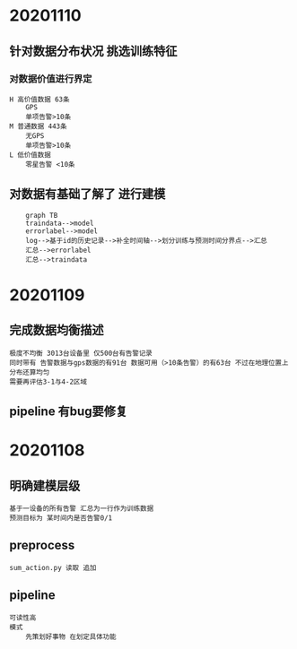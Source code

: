 # 20201110
## 针对数据分布状况 挑选训练特征
### 对数据价值进行界定
    H 高价值数据 63条 
        GPS
        单项告警>10条
    M 普通数据 443条
        无GPS
        单项告警>10条
    L 低价值数据
        零星告警 <10条
## 对数据有基础了解了 进行建模
```mermaid
    graph TB
    traindata-->model 
    errorlabel-->model
    log-->基于id的历史记录-->补全时间轴-->划分训练与预测时间分界点-->汇总
    汇总-->errorlabel
    汇总-->traindata
```
    

# 20201109
## 完成数据均衡描述
    极度不均衡 3013台设备里 仅500台有告警记录 
    同时带有 告警数据与gps数据的有91台 数据可用（>10条告警）的有63台 不过在地理位置上分布还算均匀
    需要再评估3-1与4-2区域 
## pipeline 有bug要修复 

# 20201108
## 明确建模层级
    基于一设备的所有告警 汇总为一行作为训练数据
    预测目标为 某时间内是否告警0/1
## preprocess 
    sum_action.py 读取 追加 
## pipeline 
    可读性高
    模式
        先策划好事物 在划定具体功能
